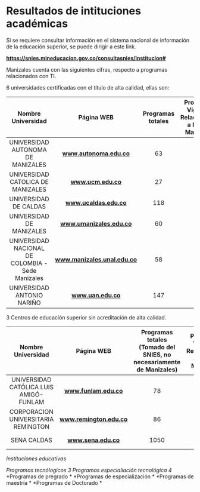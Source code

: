 # Resultados de intituciones académicas

Si se requiere consultar información en el sistema nacional de información de la educación superior, se puede dirigir a este link.

**https://snies.mineducacion.gov.co/consultasnies/institucion#**

Manizales cuenta con las siguientes cifras, respecto a programas relacionados con TI.

6 universidades certificadas con el título de alta calidad, ellas son: 

| Nombre Universidad   |  Página WEB   |  Programas totales   | Programas Vigentes Relacionados a las TIC Manizales   |  Código SNIES     | Sector |
| :-----------: | :-------------:   | :------------------: | :---------------------------------------: |  :------------------: |  :------------------: |
| UNIVERSIDAD AUTONOMA DE MANIZALES  | **www.autonoma.edu.co** | 63 |   | https://snies.mineducacion.gov.co/consultasnies/listaProgramasIns?codigoIns=1825&estadoPro=01&numPagina=1 | Privada |
| UNIVERSIDAD CATOLICA DE MANIZALES  | **www.ucm.edu.co** | 27 |   | https://snies.mineducacion.gov.co/consultasnies/listaProgramasIns?codigoIns=1827&estadoPro=01&numPagina=1| Privada | 
| UNIVERSIDAD DE CALDAS  | **www.ucaldas.edu.co** | 118 |   | https://snies.mineducacion.gov.co/consultasnies/listaProgramasIns?codigoIns=1112&estadoPro=01&numPagina=1| Oficial | 
| UNIVERSIDAD DE MANIZALES  | **www.umanizales.edu.co** | 60 |   | https://snies.mineducacion.gov.co/consultasnies/listaProgramasIns?codigoIns=1722&estadoPro=01&numPagina=1| Privada | 
| 	UNIVERSIDAD NACIONAL DE COLOMBIA - Sede Manizales  | **www.manizales.unal.edu.co** | 58 |   | https://snies.mineducacion.gov.co/consultasnies/listaProgramasIns?codigoIns=1103&estadoPro=01&numPagina=1| Oficial | 
| UNIVERSIDAD ANTONIO NARIÑO  | **www.uan.edu.co** | 147 |   | https://snies.mineducacion.gov.co/consultasnies/listaProgramasIns?codigoIns=1826&estadoPro=01&numPagina=1| Privada | 



3 Centros de educación superior  sin acreditación de alta calidad.

| Nombre Universidad   |  Página WEB   |  Programas totales (Tomado del SNIES, no necesariamente de Manizales)   | Programas Vigentes Relacionados a las TIC  Manizales  |  Código SNIES     | Sector |
| :-----------: | :-------------:   | :------------------: | :---------------------------------------: |  :------------------: |  :------------------: |
| UNIVERSIDAD CATÓLICA LUIS AMIGÓ-FUNLAM | **www.funlam.edu.co** | 78 |   | https://snies.mineducacion.gov.co/consultasnies/listaProgramasIns?codigoIns=2719&estadoPro=01&numPagina=1 | Privada |
| CORPORACION UNIVERSITARIA REMINGTON | **www.remington.edu.co** | 86 |   | https://snies.mineducacion.gov.co/consultasnies/listaProgramasIns?codigoIns=2833&estadoPro=01&numPagina=1 | Privada |
| SENA CALDAS | **www.sena.edu.co** | 1050 |   | https://snies.mineducacion.gov.co/consultasnies/listaProgramasIns?codigoIns=9110&estadoPro=01&numPagina=1| Oficial | 




*Instituciones educativas*

*Programas tecnólogicos 3*
*Programas especialiación tecnológica 4*
*Programas de pregrado *
*Programas de especialización *
*Programas de maestría *
*Programas de Doctorado *